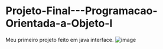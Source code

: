 # Projeto-Final---Programacao-Orientada-a-Objeto-I
Meu primeiro projeto feito em java interface.
![image](https://user-images.githubusercontent.com/60077995/134108465-666f81b7-9b9a-49bd-8f03-150f5ae73974.png)
